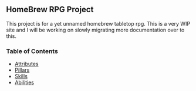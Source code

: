 ## HomeBrew RPG Project

This project is for a yet unnamed homebrew tabletop rpg. This is a very WIP site and I will be working on slowly migrating more documentation over to this.

### Table of Contents

* [Attributes](/attributes.md)
* [Pillars](/pillars.md)
* [Skills](/skills.md)
* [Abilities](/abilities.md)
